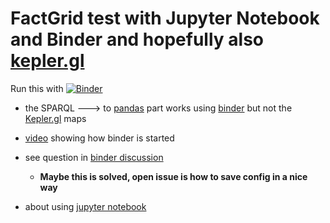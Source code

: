 # FactGrid test with Jupyter Notebook and Binder and hopefully also [kepler.gl](https://kepler.gl/)


Run this with 
[![Binder](https://mybinder.org/badge_logo.svg)](https://mybinder.org/v2/gh/salgo60/FactGrid/master)

* the SPARQL ---> to [pandas](https://pandas.pydata.org/) part works using [binder](https://mybinder.org/) but not the [Kepler.gl](https://kepler.gl/) maps 

* [video](https://www.youtube.com/watch?v=WfRQQJ0vO44) showing how binder is started
* see question in [binder discussion](https://discourse.jupyter.org/t/kepler-gl-using-binder/5090)
  * **Maybe this is solved, open issue is how to save config in a nice way**
* about using [jupyter notebook](https://jupyter.org/install.html)


